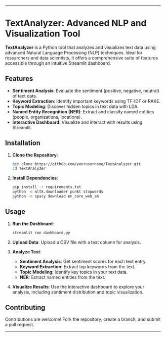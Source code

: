 
---

# TextAnalyzer: Advanced NLP and Visualization Tool

**TextAnalyzer** is a Python tool that analyzes and visualizes text data using advanced Natural Language Processing (NLP) techniques. Ideal for researchers and data scientists, it offers a comprehensive suite of features accessible through an intuitive Streamlit dashboard.

## Features

- **Sentiment Analysis**: Evaluate the sentiment (positive, negative, neutral) of text data.
- **Keyword Extraction**: Identify important keywords using TF-IDF or RAKE.
- **Topic Modeling**: Discover hidden topics in text data with LDA.
- **Named Entity Recognition (NER)**: Extract and classify named entities (people, organizations, locations).
- **Interactive Dashboard**: Visualize and interact with results using Streamlit.

## Installation

1. **Clone the Repository**:
   ```bash
   git clone https://github.com/yourusername/TextAnalyzer.git
   cd TextAnalyzer
   ```

2. **Install Dependencies**:
   ```bash
   pip install -r requirements.txt
   python -m nltk.downloader punkt stopwords
   python -m spacy download en_core_web_sm
   ```

## Usage

1. **Run the Dashboard**:
   ```bash
   streamlit run dashboard.py
   ```

2. **Upload Data**: Upload a CSV file with a text column for analysis.

3. **Analyze Text**:
   - **Sentiment Analysis**: Get sentiment scores for each text entry.
   - **Keyword Extraction**: Extract top keywords from the text.
   - **Topic Modeling**: Identify key topics in your text data.
   - **NER**: Extract named entities from the text.

4. **Visualize Results**: Use the interactive dashboard to explore your analysis, including sentiment distribution and topic visualization.

## Contributing

Contributions are welcome! Fork the repository, create a branch, and submit a pull request.

---

